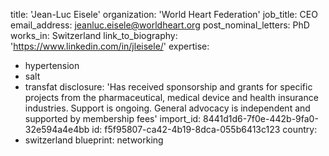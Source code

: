 title: 'Jean-Luc Eisele'
organization: 'World Heart Federation'
job_title: CEO
email_address: jeanluc.eisele@worldheart.org
post_nominal_letters: PhD
works_in: Switzerland
link_to_biography: 'https://www.linkedin.com/in/jleisele/'
expertise:
  - hypertension
  - salt
  - transfat
disclosure: 'Has received sponsorship and grants for specific projects from the pharmaceutical, medical device and health insurance industries. Support is ongoing. General advocacy is independent and supported by membership fees'
import_id: 8441d1d6-7f0e-442b-9fa0-32e594a4e4bb
id: f5f95807-ca42-4b19-8dca-055b6413c123
country:
  - switzerland
blueprint: networking
